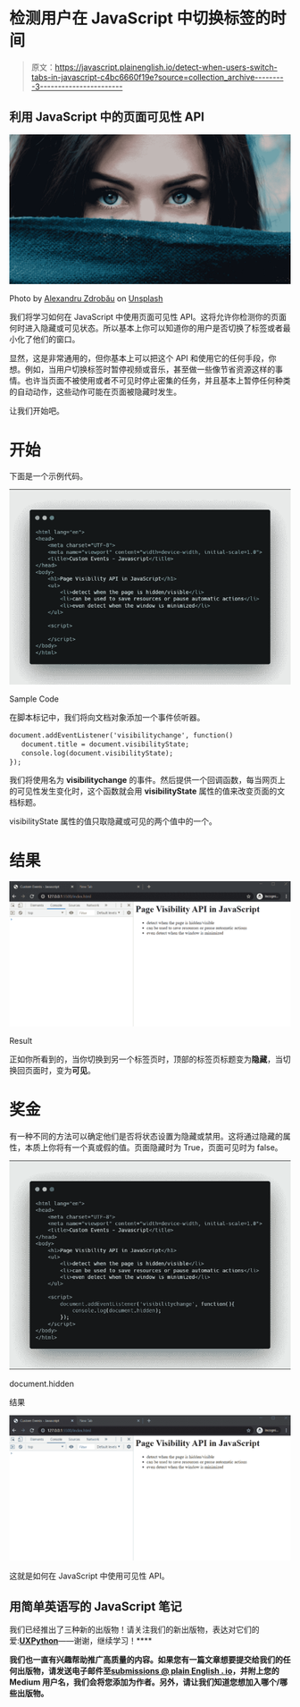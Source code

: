 # 检测用户在 JavaScript 中切换标签的时间

> 原文：<https://javascript.plainenglish.io/detect-when-users-switch-tabs-in-javascript-c4bc6660f19e?source=collection_archive---------3----------------------->

## 利用 JavaScript 中的页面可见性 API

![](img/1186b749ec5b0e3a5cfc32a5383d5d15.png)

Photo by [Alexandru Zdrobău](https://unsplash.com/@alexandruz?utm_source=medium&utm_medium=referral) on [Unsplash](https://unsplash.com?utm_source=medium&utm_medium=referral)

我们将学习如何在 JavaScript 中使用页面可见性 API。这将允许你检测你的页面何时进入隐藏或可见状态。所以基本上你可以知道你的用户是否切换了标签或者最小化了他们的窗口。

显然，这是非常通用的，但你基本上可以把这个 API 和使用它的任何手段，你想。例如，当用户切换标签时暂停视频或音乐，甚至做一些像节省资源这样的事情。也许当页面不被使用或者不可见时停止密集的任务，并且基本上暂停任何种类的自动动作，这些动作可能在页面被隐藏时发生。

让我们开始吧。

# 开始

下面是一个示例代码。

![](img/7de524e714b58b0223ff57e82660cf19.png)

Sample Code

在脚本标记中，我们将向文档对象添加一个事件侦听器。

```
document.addEventListener('visibilitychange', function()
   document.title = document.visibilityState;
   console.log(document.visibilityState);
});
```

我们将使用名为 **visibilitychange** 的事件。然后提供一个回调函数，每当网页上的可见性发生变化时，这个函数就会用 **visibilityState** 属性的值来改变页面的文档标题。

visibilityState 属性的值只取隐藏或可见的两个值中的一个。

# 结果

![](img/8b4a48889ab5bbff6f7bb97759727d43.png)

Result

正如你所看到的，当你切换到另一个标签页时，顶部的标签页标题变为**隐藏**，当切换回页面时，变为**可见**。

# 奖金

有一种不同的方法可以确定他们是否将状态设置为隐藏或禁用。这将通过隐藏的属性，本质上你将有一个真或假的值。页面隐藏时为 True，页面可见时为 false。

![](img/c738e1365c09f336d273fd73df18baab.png)

document.hidden

结果

![](img/42d2302882d455df5bf0d90f816d35ec.png)

这就是如何在 JavaScript 中使用可见性 API。

## **用简单英语写的 JavaScript 笔记**

我们已经推出了三种新的出版物！请关注我们的新出版物，表达对它们的爱:[](https://medium.com/ai-in-plain-english)**[**UX**](https://medium.com/ux-in-plain-english)[**Python**](https://medium.com/python-in-plain-english)**——谢谢，继续学习！****

****我们也一直有兴趣帮助推广高质量的内容。如果您有一篇文章想要提交给我们的任何出版物，请发送电子邮件至[**submissions @ plain English . io**](mailto:submissions@plainenglish.io)**，并附上您的 Medium 用户名，我们会将您添加为作者。另外，请让我们知道您想加入哪个/哪些出版物。******